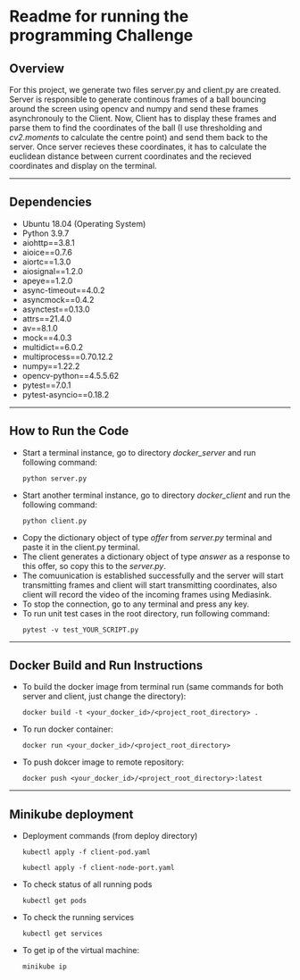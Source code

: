# Readme for running the programming Challenge

## Overview
For this project, we generate two files server.py and client.py are created. Server is responsible to generate continous frames of a ball bouncing around the screen using opencv and numpy and send these frames asynchronouly to the Client. Now, Client has to display these frames and parse them to find the coordinates of the ball (I use thresholding and _cv2.moments_ to calculate the centre point) and send them back to the server. Once server recieves these coordinates, it has to calculate the euclidean distance between current coordinates and the recieved coordinates and display on the terminal.

---
## Dependencies
- Ubuntu 18.04 (Operating System)
- Python 3.9.7
- aiohttp==3.8.1
- aioice==0.7.6
- aiortc==1.3.0
- aiosignal==1.2.0
- apeye==1.2.0
- async-timeout==4.0.2
- asyncmock==0.4.2
- asynctest==0.13.0
- attrs==21.4.0
- av==8.1.0
- mock==4.0.3
- multidict==6.0.2
- multiprocess==0.70.12.2
- numpy==1.22.2
- opencv-python==4.5.5.62
- pytest==7.0.1
- pytest-asyncio==0.18.2

---
## How to Run the Code

- Start a terminal instance, go to directory _docker_server_ and run following command:
  ```
  python server.py
  ```
- Start another terminal instance, go to directory _docker_client_ and run the following command:
  ```
  python client.py
  ```
- Copy the dictionary object of type _offer_ from _server.py_ terminal and paste it in the client.py terminal.
- The client generates a dictionary object of type _answer_ as a response to this offer, so copy this to the _server.py_.
- The comuunication is established successfully and the server will start transmitting frames and client will start transmitting coordinates, also client will record the video of the incoming frames using Mediasink.
- To stop the connection, go to any terminal and press any key.
- To run unit test cases in the root directory, run following command:
  ```
  pytest -v test_YOUR_SCRIPT.py
  ```

---
## Docker Build and Run Instructions
- To build the docker image from terminal run (same commands for both server and client, just change the directory):
  ```
  docker build -t <your_docker_id>/<project_root_directory> . 
  ```
- To run docker container:
  ```
  docker run <your_docker_id>/<project_root_directory>
  ```
- To push dokcer image to remote repository:
  ```
  docker push <your_docker_id>/<project_root_directory>:latest
  ```

---
## Minikube deployment 

- Deployment commands (from deploy directory)
  ```
  kubectl apply -f client-pod.yaml
  ```
  ```
  kubectl apply -f client-node-port.yaml
  ```
- To check status of all running pods
  ```
  kubectl get pods
  ```
- To check the running services
  ```
  kubectl get services
  ```
- To get ip of the virtual machine:
  ```
  minikube ip
  ```
